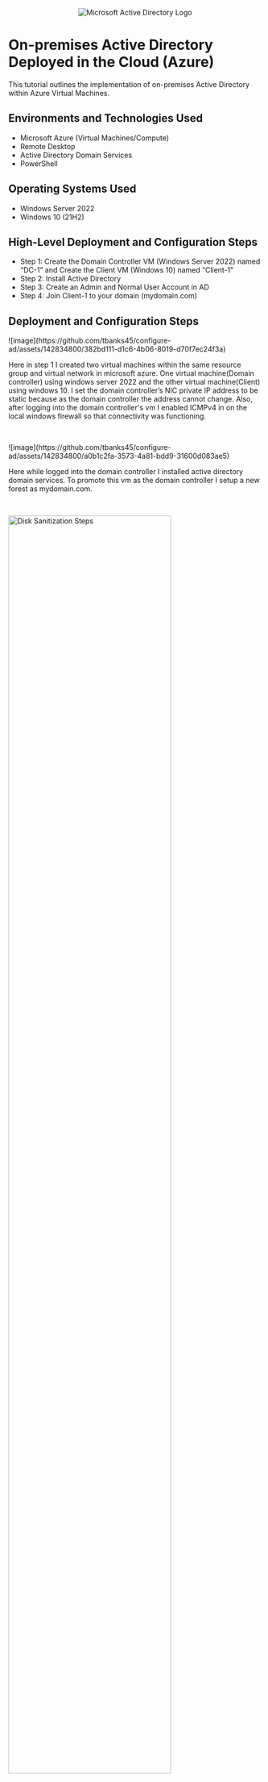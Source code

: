 <p align="center">
<img src="https://i.imgur.com/pU5A58S.png" alt="Microsoft Active Directory Logo"/>
</p>

<h1>On-premises Active Directory Deployed in the Cloud (Azure)</h1>
This tutorial outlines the implementation of on-premises Active Directory within Azure Virtual Machines.<br />


<h2>Environments and Technologies Used</h2>

- Microsoft Azure (Virtual Machines/Compute)
- Remote Desktop
- Active Directory Domain Services
- PowerShell

<h2>Operating Systems Used </h2>

- Windows Server 2022
- Windows 10 (21H2)

<h2>High-Level Deployment and Configuration Steps</h2>

- Step 1: Create the Domain Controller VM (Windows Server 2022) named “DC-1” and Create the Client VM (Windows 10) named “Client-1”
- Step 2: Install Active Directory
- Step 3: Create an Admin and Normal User Account in AD
- Step 4: Join Client-1 to your domain (mydomain.com)

<h2>Deployment and Configuration Steps</h2>

<p>
![image](https://github.com/tbanks45/configure-ad/assets/142834800/382bd111-d1c6-4b06-8019-d70f7ec24f3a)
</p>
<p>
Here in step 1 I created two virtual machines within the same resource group and virtual network in microsoft azure. One virtual machine(Domain controller) using windows server 2022 and the other virtual machine(Client) using windows 10. I set the domain controller’s NIC private IP address to be static because as the domain controller the address cannot change. Also, after logging into the domain controller's vm I enabled ICMPv4 in on the local windows firewall so that connectivity was functioning.
</p>
<br />

<p>
![image](https://github.com/tbanks45/configure-ad/assets/142834800/a0b1c2fa-3573-4a81-bdd9-31600d083ae5)
</p>
<p>
Here while logged into the domain controller I installed active directory domain services. To promote this vm as the domain controller I setup a new forest as mydomain.com.
</p>
<br />

<p>
<img src="https://i.imgur.com/DJmEXEB.png" height="80%" width="80%" alt="Disk Sanitization Steps"/>
</p>
<p>
After creating admin and normal user accounts in active directory I joined client-1 to my domain (mydomain.com). From the Azure Portal, set Client-1’s DNS settings to the DC’s private IP address. From the Azure Portal, restart Client-1. Next I logged into Client-1 (Remote Desktop) as the original local admin (labuser) to join it to the domain (computer will restart). Lastly, I logged in to the Domain Controller (Remote Desktop) to verify Client-1 shows up in Active Directory Users and Computers (ADUC) inside the “Computers” container on the root of the domain.

</p>
<br />

